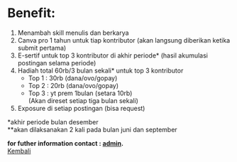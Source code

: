 # Benefit:

1. Menambah skill menulis dan berkarya
2. Canva pro 1 tahun untuk tiap kontributor (akan langsung diberikan ketika submit pertama)
3. E-sertif untuk top 3 kontributor di akhir periode* (hasil akumulasi postingan selama periode)
4. Hadiah total 60rb/3 bulan sekali* untuk top 3 kontributor
   - Top 1 : 30rb (dana/ovo/gopay)
   - Top 2 : 20rb (dana/ovo/gopay)
   - Top 3 : yt prem 1bulan (setara 10rb)\
(Akan direset setiap tiga bulan sekali)
5. Exposure di setiap postingan (bisa request)

*akhir periode bulan desember\
**akan dilaksanakan 2 kali pada bulan juni dan september

**for futher information contact : [admin](https://wa.me/6289638065793?text=mau+nanya+tentang+blog+dong).**\
[Kembali](README.md)
